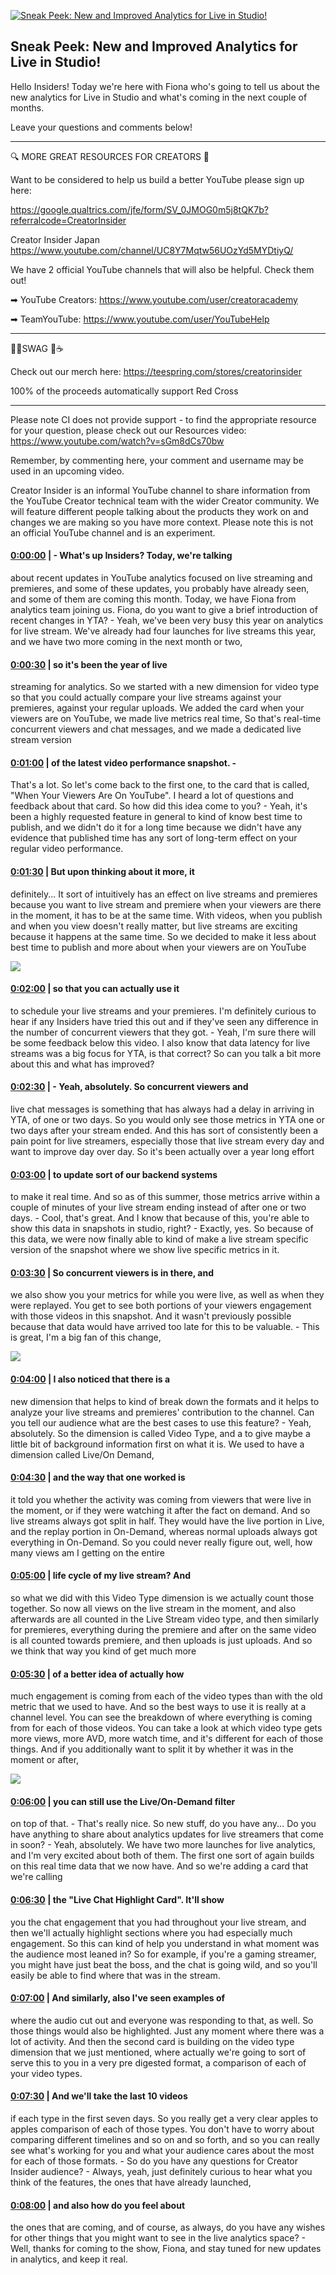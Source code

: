 [![Sneak Peek: New and Improved Analytics for Live in Studio!](https://i.ytimg.com/vi/V7yrucVIvkg/maxresdefault.jpg)](https://www.youtube.com/watch?v=V7yrucVIvkg)

## Sneak Peek: New and Improved Analytics for Live in Studio!

Hello Insiders! Today we're here with Fiona who's going to tell us about the new analytics for Live in Studio and what's coming in the next couple of months.



Leave your questions and comments below!



-------------------------------------------



🔍 MORE GREAT RESOURCES FOR CREATORS 🔎



Want to be considered to help us build a better YouTube please sign up here: 

https://google.qualtrics.com/jfe/form/SV_0JMOG0m5j8tQK7b?referralcode=CreatorInsider



Creator Insider Japan https://www.youtube.com/channel/UC8Y7Mqtw56UOzYd5MYDtiyQ/



We have 2 official YouTube channels that will also be helpful. Check them out! 



➡ YouTube Creators: https://www.youtube.com/user/creatoracademy



➡ TeamYouTube: https://www.youtube.com/user/YouTubeHelp



-------------------------------------------



👕👚SWAG 🎽☕



Check out our merch here: https://teespring.com/stores/creatorinsider



100% of the proceeds automatically support Red Cross



-------------------------------------------

Please note CI does not provide support - to find the appropriate resource for your question, please check out our Resources video: https://www.youtube.com/watch?v=sGm8dCs70bw



Remember, by commenting here, your comment and username may be used in an upcoming video.



Creator Insider is an informal YouTube channel to share information from the YouTube Creator technical team with the wider Creator community. We will feature different people talking about the products they work on and changes we are making so you have more context. Please note this is not an official YouTube channel and is an experiment.



#### [0:00:00](https://www.youtube.com/watch?v=V7yrucVIvkg&t=0) |  - What's up Insiders? Today, we're talking

about recent updates in YouTube analytics focused on live streaming and premieres, and some of these updates, you probably have already seen, and some of them are coming this month. Today, we have Fiona from analytics team joining us. Fiona, do you want to give a brief introduction of recent changes in YTA? - Yeah, we've been very busy this year on analytics for live stream. We've already had four launches for live streams this year, and we have two more coming in the next month or two,  

#### [0:00:30](https://www.youtube.com/watch?v=V7yrucVIvkg&t=30) |  so it's been the year of live

streaming for analytics. So we started with a new dimension for video type so that you could actually compare your live streams against your premieres, against your regular uploads. We added the card when your viewers are on YouTube, we made live metrics real time, So that's real-time concurrent viewers and chat messages, and we made a dedicated live stream version  

#### [0:01:00](https://www.youtube.com/watch?v=V7yrucVIvkg&t=60) |  of the latest video performance snapshot. -

That's a lot. So let's come back to the first one, to the card that is called, "When Your Viewers Are On YouTube". I heard a lot of questions and feedback about that card. So how did this idea come to you? - Yeah, it's been a highly requested feature in general to kind of know best time to publish, and we didn't do it for a long time because we didn't have any evidence that published time has any sort of long-term effect on your regular video performance.  

#### [0:01:30](https://www.youtube.com/watch?v=V7yrucVIvkg&t=90) |  But upon thinking about it more, it

definitely... It sort of intuitively has an effect on live streams and premieres because you want to live stream and premiere when your viewers are there in the moment, it has to be at the same time. With videos, when you publish and when you view doesn't really matter, but live streams are exciting because it happens at the same time. So we decided to make it less about best time to publish and more about when your viewers are on YouTube  

![](https://i.ytimg.com/vi/V7yrucVIvkg/maxres1.jpg)



#### [0:02:00](https://www.youtube.com/watch?v=V7yrucVIvkg&t=120) |  so that you can actually use it

to schedule your live streams and your premieres. I'm definitely curious to hear if any Insiders have tried this out and if they've seen any difference in the number of concurrent viewers that they got. - Yeah, I'm sure there will be some feedback below this video. I also know that data latency for live streams was a big focus for YTA, is that correct? So can you talk a bit more about this and what has improved?  

#### [0:02:30](https://www.youtube.com/watch?v=V7yrucVIvkg&t=150) |  - Yeah, absolutely. So concurrent viewers and

live chat messages is something that has always had a delay in arriving in YTA, of one or two days. So you would only see those metrics in YTA one or two days after your stream ended. And this has sort of consistently been a pain point for live streamers, especially those that live stream every day and want to improve day over day. So it's been actually over a year long effort  

#### [0:03:00](https://www.youtube.com/watch?v=V7yrucVIvkg&t=180) |  to update sort of our backend systems

to make it real time. And so as of this summer, those metrics arrive within a couple of minutes of your live stream ending instead of after one or two days. - Cool, that's great. And I know that because of this, you're able to show this data in snapshots in studio, right? - Exactly, yes. So because of this data, we were now finally able to kind of make a live stream specific version of the snapshot where we show live specific metrics in it.  

#### [0:03:30](https://www.youtube.com/watch?v=V7yrucVIvkg&t=210) |  So concurrent viewers is in there, and

we also show you your metrics for while you were live, as well as when they were replayed. You get to see both portions of your viewers engagement with those videos in this snapshot. And it wasn't previously possible because that data would have arrived too late for this to be valuable. - This is great, I'm a big fan of this change,  

![](https://i.ytimg.com/vi/V7yrucVIvkg/maxres2.jpg)



#### [0:04:00](https://www.youtube.com/watch?v=V7yrucVIvkg&t=240) |  I also noticed that there is a

new dimension that helps to kind of break down the formats and it helps to analyze your live streams and premieres' contribution to the channel. Can you tell our audience what are the best cases to use this feature? - Yeah, absolutely. So the dimension is called Video Type, and a to give maybe a little bit of background information first on what it is. We used to have a dimension called Live/On Demand,  

#### [0:04:30](https://www.youtube.com/watch?v=V7yrucVIvkg&t=270) |  and the way that one worked is

it told you whether the activity was coming from viewers that were live in the moment, or if they were watching it after the fact on demand. And so live streams always got split in half. They would have the live portion in Live, and the replay portion in On-Demand, whereas normal uploads always got everything in On-Demand. So you could never really figure out, well, how many views am I getting on the entire  

#### [0:05:00](https://www.youtube.com/watch?v=V7yrucVIvkg&t=300) |  life cycle of my live stream? And

so what we did with this Video Type dimension is we actually count those together. So now all views on the live stream in the moment, and also afterwards are all counted in the Live Stream video type, and then similarly for premieres, everything during the premiere and after on the same video is all counted towards premiere, and then uploads is just uploads. And so we think that way you kind of get much more  

#### [0:05:30](https://www.youtube.com/watch?v=V7yrucVIvkg&t=330) |  of a better idea of actually how

much engagement is coming from each of the video types than with the old metric that we used to have. And so the best ways to use it is really at a channel level. You can see the breakdown of where everything is coming from for each of those videos. You can take a look at which video type gets more views, more AVD, more watch time, and it's different for each of those things. And if you additionally want to split it by whether it was in the moment or after,  

![](https://i.ytimg.com/vi/V7yrucVIvkg/maxres3.jpg)



#### [0:06:00](https://www.youtube.com/watch?v=V7yrucVIvkg&t=360) |  you can still use the Live/On-Demand filter

on top of that. - That's really nice. So new stuff, do you have any... Do you have anything to share about analytics updates for live streamers that come in soon? - Yeah, absolutely. We have two more launches for live analytics, and I'm very excited about both of them. The first one sort of again builds on this real time data that we now have. And so we're adding a card that we're calling  

#### [0:06:30](https://www.youtube.com/watch?v=V7yrucVIvkg&t=390) |  the "Live Chat Highlight Card". It'll show

you the chat engagement that you had throughout your live stream, and then we'll actually highlight sections where you had especially much engagement. So this can kind of help you understand in what moment was the audience most leaned in? So for example, if you're a gaming streamer, you might have just beat the boss, and the chat is going wild, and so you'll easily be able to find where that was in the stream.  

#### [0:07:00](https://www.youtube.com/watch?v=V7yrucVIvkg&t=420) |  And similarly, also I've seen examples of

where the audio cut out and everyone was responding to that, as well. So those things would also be highlighted. Just any moment where there was a lot of activity. And then the second card is building on the video type dimension that we just mentioned, where actually we're going to sort of serve this to you in a very pre digested format, a comparison of each of your video types.  

#### [0:07:30](https://www.youtube.com/watch?v=V7yrucVIvkg&t=450) |  And we'll take the last 10 videos

if each type in the first seven days. So you really get a very clear apples to apples comparison of each of those types. You don't have to worry about comparing different timelines and so on and so forth, and so you can really see what's working for you and what your audience cares about the most for each of those formats. - So do you have any questions for Creator Insider audience? - Always, yeah, just definitely curious to hear what you think of the features, the ones that have already launched,  

#### [0:08:00](https://www.youtube.com/watch?v=V7yrucVIvkg&t=480) |  and also how do you feel about

the ones that are coming, and of course, as always, do you have any wishes for other things that you might want to see in the live analytics space? - Well, thanks for coming to the show, Fiona, and stay tuned for new updates in analytics, and keep it real.  
